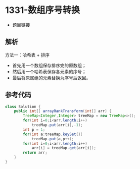# 1331-数组序号转换

- [题目链接](https://leetcode.cn/problems/rank-transform-of-an-array/)

## 解析

方法一：哈希表 + 排序
- 首先用一个数组保存排序完的原数组；
- 然后用一个哈希表保存各元素的序号；
- 最后将原属组的元素替换为序号后返回。

## 参考代码
```Java
class Solution {
    public int[] arrayRankTransform(int[] arr) {
        TreeMap<Integer,Integer> treeMap = new TreeMap<>();
        for(int i=0;i<arr.length;i++)
            treeMap.put(arr[i],-1);
        int p = 1;
        for(int a:treeMap.keySet())
            treeMap.put(a,p++);
        for(int i=0;i<arr.length;i++)
            arr[i] = treeMap.get(arr[i]);
        return arr;
    }
}
```
